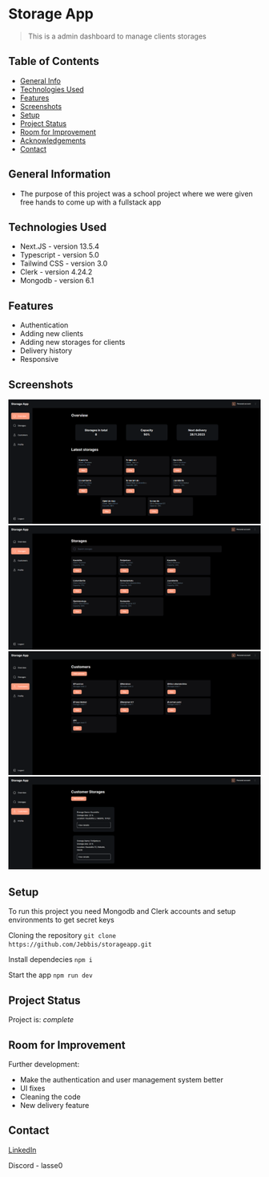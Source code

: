 # Storage App
> This is a admin dashboard to manage clients storages

## Table of Contents
* [General Info](#general-information)
* [Technologies Used](#technologies-used)
* [Features](#features)
* [Screenshots](#screenshots)
* [Setup](#setup)
* [Project Status](#project-status)
* [Room for Improvement](#room-for-improvement)
* [Acknowledgements](#acknowledgements)
* [Contact](#contact)
<!-- * [License](#license) -->


## General Information
- The purpose of this project was a school project where we were given free hands to come up with a fullstack app
<!-- You don't have to answer all the questions - just the ones relevant to your project. -->


## Technologies Used
- Next.JS - version 13.5.4
- Typescript - version 5.0
- Tailwind CSS - version 3.0
- Clerk - version 4.24.2
- Mongodb - version 6.1


## Features
- Authentication 
- Adding new clients
- Adding new storages for clients
- Delivery history
- Responsive


## Screenshots
![Example screenshot](./img/Overview.png)
![Example screenshot](./img/Storages.png)
![Example screenshot](./img/Customers.png)
![Example screenshot](./img/CustomerDetails.png)
<!-- add img folder to root where readme file is located  -->


## Setup
To run this project you need Mongodb and Clerk accounts and setup environments to get secret keys

Cloning the repository `git clone https://github.com/Jebbis/storageapp.git`

Install dependecies `npm i`

Start the app `npm run dev`


## Project Status
Project is:  _complete_


## Room for Improvement

Further development:
- Make the authentication and user management system better
- UI fixes
- Cleaning the code
- New delivery feature


## Contact
[LinkedIn](https://www.linkedin.com/in/lasse-h%C3%A4m%C3%A4l%C3%A4inen-09b869181/)

Discord - lasse0


<!-- Optional -->
<!-- ## License -->
<!-- This project is open source and available under the [... License](). -->

<!-- You don't have to include all sections - just the one's relevant to your project -->
